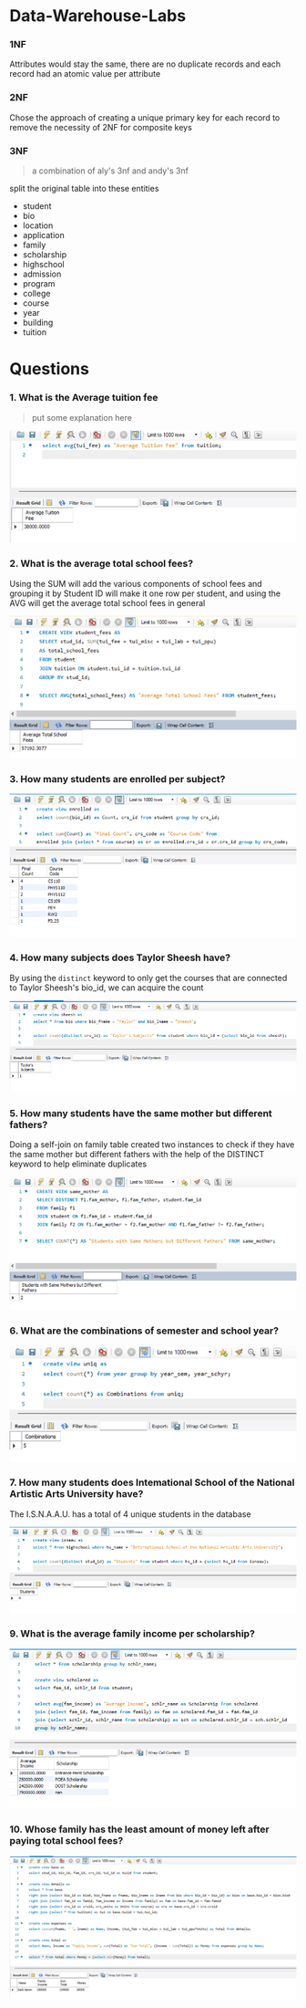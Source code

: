 # Data-Warehouse-Labs

### 1NF 

Attributes would stay the same, there are no duplicate records and each record had an atomic value per attribute

### 2NF

Chose the approach of creating a unique primary key for each record to remove the necessity of 2NF for composite keys

### 3NF

> a combination of aly's 3nf and andy's 3nf

split the original table into these entities
- student
- bio
- location
- application
- family
- scholarship
- highschool
- admission
- program
- college
- course
- year
- building
- tuition

# Questions

### 1. What is the Average tuition fee

> put some explanation here

![](images/q1.png)

### 2. What is the average total school fees?

Using the SUM will add the various components of school fees and grouping it by Student ID will make it one row per student, and using the AVG will get the average total school fees in general

![](images/q2.png)

### 3. How many students are enrolled per subject?

![](images/q3.png)

### 4. How many subjects does Taylor Sheesh have?

By using the `distinct` keyword to only get the courses that are connected to Taylor Sheesh's bio_id, we can acquire the count

![](images/q4.png)

### 5. How many students have the same mother but different fathers?

Doing a self-join on family table created two instances to check if they have the same mother but different fathers with the help of the DISTINCT keyword to help eliminate duplicates

![](images/q5.png)

### 6. What are the combinations of semester and school year?

![](images/q6.png)

### 7. How many students does Intemational School of the National Artistic Arts University have?

The I.S.N.A.A.U. has a total of 4 unique students in the database

![](images/q7.png)

### 9. What is the average family income per scholarship?

![](images/q9.png)

### 10. Whose family has the least amount of money left after paying total school fees?

![](images/q10.png)
